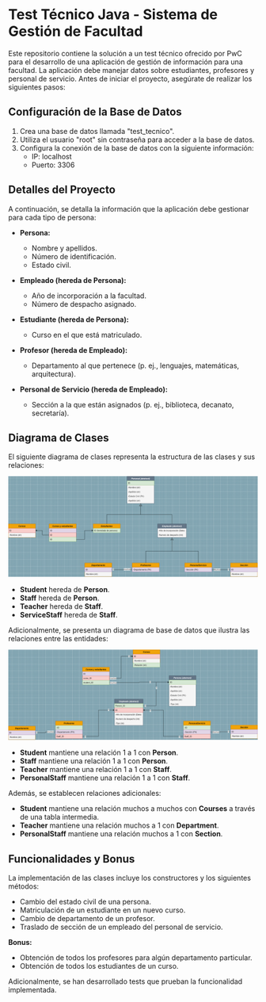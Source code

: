 # Test Técnico Java - Sistema de Gestión de Facultad

Este repositorio contiene la solución a un test técnico ofrecido por PwC para el desarrollo de una aplicación de gestión de información para una facultad. La aplicación debe manejar datos sobre estudiantes, profesores y personal de servicio. Antes de iniciar el proyecto, asegúrate de realizar los siguientes pasos:

## Configuración de la Base de Datos

1. Crea una base de datos llamada "test_tecnico".
2. Utiliza el usuario "root" sin contraseña para acceder a la base de datos.
3. Configura la conexión de la base de datos con la siguiente información:
   - IP: localhost
   - Puerto: 3306

## Detalles del Proyecto

A continuación, se detalla la información que la aplicación debe gestionar para cada tipo de persona:

- **Persona:**
  - Nombre y apellidos.
  - Número de identificación.
  - Estado civil.

- **Empleado (hereda de Persona):**
  - Año de incorporación a la facultad.
  - Número de despacho asignado.

- **Estudiante (hereda de Persona):**
  - Curso en el que está matriculado.

- **Profesor (hereda de Empleado):**
  - Departamento al que pertenece (p. ej., lenguajes, matemáticas, arquitectura).

- **Personal de Servicio (hereda de Empleado):**
  - Sección a la que están asignados (p. ej., biblioteca, decanato, secretaría).

## Diagrama de Clases

El siguiente diagrama de clases representa la estructura de las clases y sus relaciones:

![Diagrama de clases](Diagrama1.png)

- **Student** hereda de **Person**.
- **Staff** hereda de **Person**.
- **Teacher** hereda de **Staff**.
- **ServiceStaff** hereda de **Staff**.

Adicionalmente, se presenta un diagrama de base de datos que ilustra las relaciones entre las entidades:

![Diagrama de base de datos](Diagrama2.png)

- **Student** mantiene una relación 1 a 1 con **Person**.
- **Staff** mantiene una relación 1 a 1 con **Person**.
- **Teacher** mantiene una relación 1 a 1 con **Staff**.
- **PersonalStaff** mantiene una relación 1 a 1 con **Staff**.

Además, se establecen relaciones adicionales:
- **Student** mantiene una relación muchos a muchos con **Courses** a través de una tabla intermedia.
- **Teacher** mantiene una relación muchos a 1 con **Department**.
- **PersonalStaff** mantiene una relación muchos a 1 con **Section**.

## Funcionalidades y Bonus

La implementación de las clases incluye los constructores y los siguientes métodos:

- Cambio del estado civil de una persona.
- Matriculación de un estudiante en un nuevo curso.
- Cambio de departamento de un profesor.
- Traslado de sección de un empleado del personal de servicio.

**Bonus:**
- Obtención de todos los profesores para algún departamento particular.
- Obtención de todos los estudiantes de un curso.

Adicionalmente, se han desarrollado tests que prueban la funcionalidad implementada.
